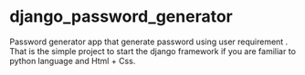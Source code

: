 # django_password_generator
Password generator app that generate password using user requirement . That is the simple project to start the django framework if you are familiar to python language and Html + Css.

